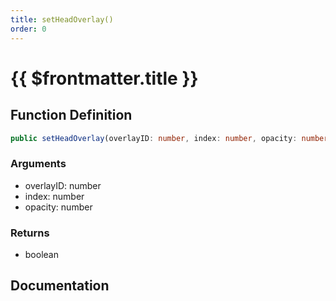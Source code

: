 ```yaml
---
title: setHeadOverlay()
order: 0
---
```


# {{ $frontmatter.title }}

<!--@include: ./setHeadOverlay_partial_header.md-->

## Function Definition

```ts
public setHeadOverlay(overlayID: number, index: number, opacity: number): boolean;
```

### Arguments

* overlayID: number
* index: number
* opacity: number

### Returns

* boolean

## Documentation

<!--@include: ./setHeadOverlay_partial_footer.md-->
